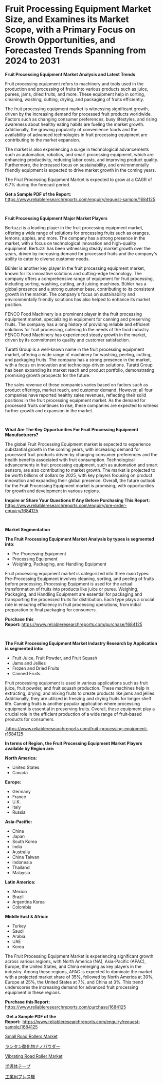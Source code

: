<p><h1>Fruit Processing Equipment Market Size, and Examines its Market Scope, with a Primary Focus on Growth Opportunities, and Forecasted Trends Spanning from 2024 to 2031</h1></p><p><strong>Fruit Processing Equipment Market Analysis and Latest Trends</strong></p>
<p><p>Fruit processing equipment refers to machinery and tools used in the production and processing of fruits into various products such as juice, purees, jams, dried fruits, and more. These equipment help in sorting, cleaning, washing, cutting, drying, and packaging of fruits efficiently.</p><p>The fruit processing equipment market is witnessing significant growth, driven by the increasing demand for processed fruit products worldwide. Factors such as changing consumer preferences, busy lifestyles, and rising awareness about healthy eating habits are fueling the market growth. Additionally, the growing popularity of convenience foods and the availability of advanced technologies in fruit processing equipment are contributing to the market expansion.</p><p>The market is also experiencing a surge in technological advancements such as automation, robotics, and smart processing equipment, which are enhancing productivity, reducing labor costs, and improving product quality. Furthermore, the increased focus on sustainability, and environmentally friendly equipment is expected to drive market growth in the coming years.</p><p>The Fruit Processing Equipment Market is expected to grow at a CAGR of 6.7% during the forecast period.</p></p>
<p><strong>Get a Sample PDF of the Report:&nbsp;</strong> <a href="https://www.reliableresearchreports.com/enquiry/request-sample/1684125">https://www.reliableresearchreports.com/enquiry/request-sample/1684125</a></p>
<p>&nbsp;</p>
<p><strong>Fruit Processing Equipment Major Market Players</strong></p>
<p><p>Bertuzzi is a leading player in the fruit processing equipment market, offering a wide range of solutions for processing fruits such as oranges, lemons, apples, and more. The company has a strong presence in the market, with a focus on technological innovation and high-quality equipment. Bertuzzi has been witnessing steady market growth over the years, driven by increasing demand for processed fruits and the company's ability to cater to diverse customer needs.</p><p>Bühler is another key player in the fruit processing equipment market, known for its innovative solutions and cutting-edge technology. The company offers a comprehensive range of equipment for fruit processing, including sorting, washing, cutting, and juicing machines. Bühler has a global presence and a strong customer base, contributing to its consistent growth in the market. The company's focus on sustainability and environmentally friendly solutions has also helped to enhance its market position.</p><p>FENCO Food Machinery is a prominent player in the fruit processing equipment market, specializing in equipment for canning and preserving fruits. The company has a long history of providing reliable and efficient solutions for fruit processing, catering to the needs of the food industry. FENCO Food Machinery has experienced steady growth in the market, driven by its commitment to quality and customer satisfaction.</p><p>Turatti Group is a well-known name in the fruit processing equipment market, offering a wide range of machinery for washing, peeling, cutting, and packaging fruits. The company has a strong presence in the market, with a focus on innovation and technology-driven solutions. Turatti Group has been expanding its market reach and product portfolio, demonstrating promising growth prospects for the future.</p><p>The sales revenue of these companies varies based on factors such as product offerings, market reach, and customer demand. However, all four companies have reported healthy sales revenues, reflecting their solid positions in the fruit processing equipment market. As the demand for processed fruits continues to rise, these companies are expected to witness further growth and expansion in the market.</p></p>
<p>&nbsp;</p>
<p><strong>What Are The Key Opportunities For Fruit Processing Equipment Manufacturers?</strong></p>
<p><p>The global Fruit Processing Equipment market is expected to experience substantial growth in the coming years, with increasing demand for processed fruit products driven by changing consumer preferences and the health benefits associated with fruit consumption. Technological advancements in fruit processing equipment, such as automation and smart sensors, are also contributing to market growth. The market is projected to be worth billions of dollars by 2025, with key players focusing on product innovation and expanding their global presence. Overall, the future outlook for the Fruit Processing Equipment market is promising, with opportunities for growth and development in various regions.</p></p>
<p><strong>Inquire or Share Your Questions If Any Before Purchasing This Report:</strong> <a href="https://www.reliableresearchreports.com/enquiry/pre-order-enquiry/1684125">https://www.reliableresearchreports.com/enquiry/pre-order-enquiry/1684125</a></p>
<p>&nbsp;</p>
<p><strong>Market Segmentation</strong></p>
<p><strong>The Fruit Processing Equipment Market Analysis by types is segmented into:</strong></p>
<p><ul><li>Pre-Processing Equipment</li><li>Processing Equipment</li><li>Weighing, Packaging, and Handling Equipment</li></ul></p>
<p><p>Fruit processing equipment market is categorized into three main types: Pre-Processing Equipment involves cleaning, sorting, and peeling of fruits before processing. Processing Equipment is used for the actual transformation of fruits into products like juice or puree. Weighing, Packaging, and Handling Equipment are essential for packaging and transporting the processed fruits for distribution. Each type plays a crucial role in ensuring efficiency in fruit processing operations, from initial preparation to final packaging for consumers.</p></p>
<p><strong>Purchase this Report:&nbsp;</strong><a href="https://www.reliableresearchreports.com/purchase/1684125">https://www.reliableresearchreports.com/purchase/1684125</a></p>
<p>&nbsp;</p>
<p><strong>The Fruit Processing Equipment Market Industry Research by Application is segmented into:</strong></p>
<p><ul><li>Fruit Juice, Fruit Powder, and Fruit Squash</li><li>Jams and Jellies</li><li>Frozen and Dried Fruits</li><li>Canned Fruits</li></ul></p>
<p><p>Fruit processing equipment is used in various applications such as fruit juice, fruit powder, and fruit squash production. These machines help in extracting, drying, and mixing fruits to create products like jams and jellies. Additionally, they are utilized in freezing and drying fruits for longer shelf life. Canning fruits is another popular application where processing equipment is essential in preserving fruits. Overall, these equipment play a crucial role in the efficient production of a wide range of fruit-based products for consumers.</p></p>
<p><a href="https://www.reliableresearchreports.com/fruit-processing-equipment-r1684125">&nbsp;https://www.reliableresearchreports.com/fruit-processing-equipment-r1684125</a></p>
<p><strong>In terms of Region, the Fruit Processing Equipment Market Players available by Region are:</strong></p>
<p>
    <p> <strong> North America: </strong>
        <ul>
            <li>United States</li>
            <li>Canada</li>
        </ul>
        </p> 
    <p> <strong> Europe: </strong>
        <ul>
            <li>Germany</li>
            <li>France</li>
            <li>U.K.</li>
            <li>Italy</li>
            <li>Russia</li>
        </ul>
        </p> 
    <p> <strong> Asia-Pacific: </strong>
        <ul>
            <li>China</li>
            <li>Japan</li>
            <li>South Korea</li>
            <li>India</li>
            <li>Australia</li>
            <li>China Taiwan</li>
            <li>Indonesia</li>
            <li>Thailand</li>
            <li>Malaysia</li>
        </ul>
        </p> 
    <p> <strong> Latin America: </strong>
        <ul>
            <li>Mexico</li>
            <li>Brazil</li>
            <li>Argentina Korea</li>
            <li>Colombia</li>
        </ul>
        </p> 
    <p> <strong> Middle East & Africa: </strong>
        <ul>
            <li>Turkey</li>
            <li>Saudi</li>
            <li>Arabia</li>
            <li>UAE</li>
            <li>Korea</li>
        </ul>
    </p>
    </p>
<p><p>The Fruit Processing Equipment Market is experiencing significant growth across various regions, with North America (NA), Asia-Pacific (APAC), Europe, the United States, and China emerging as key players in the industry. Among these regions, APAC is expected to dominate the market with a projected market share of 35%, followed by North America at 30%, Europe at 25%, the United States at 7%, and China at 3%. This trend underscores the increasing demand for advanced fruit processing equipment in these regions.</p></p>
<p><strong>Purchase this Report: </strong><a href="https://www.reliableresearchreports.com/purchase/1684125">https://www.reliableresearchreports.com/purchase/1684125</a></p>
<p>&nbsp;<strong>Get a Sample PDF of the Report:&nbsp;&nbsp;</strong><a href="https://www.reliableresearchreports.com/enquiry/request-sample/1684125">https://www.reliableresearchreports.com/enquiry/request-sample/1684125</a></p>
<p><strong></strong></p>
<p><p><a href="https://github.com/elizabethdagraca/Market-Research-Report-List-3/blob/main/small-road-rollers-market.md">Small Road Rollers Market</a></p><p><a href="https://medium.com/@lewisbechtelar1964/%E3%83%A9%E3%83%B3%E3%82%BF%E3%83%B3%E9%85%B8%E5%8C%96%E7%89%A9%E3%83%8A%E3%83%8E%E3%83%91%E3%82%A6%E3%83%80%E3%83%BC%E5%B8%82%E5%A0%B4-%E7%AB%B6%E4%BA%89%E5%88%86%E6%9E%90-%E5%B8%82%E5%A0%B4%E5%8B%95%E5%90%91%E3%81%8A%E3%82%88%E3%81%B32031%E5%B9%B4%E3%81%BE%E3%81%A7%E3%81%AE%E4%BA%88%E6%B8%AC-e180dc0b0a58">ランタン酸化物ナノパウダー</a></p><p><a href="https://github.com/santosh758595/Market-Research-Report-List-4/blob/main/vibrating-road-roller-market.md">Vibrating Road Roller Market</a></p><p><a href="https://github.com/marbadji/Market-Research-Report-List-1/blob/main/401950933914.md">半導体テープ</a></p><p><a href="https://github.com/KaydenJohns1964/Market-Research-Report-List-1/blob/main/512751833915.md">工業用プレス機</a></p></p>